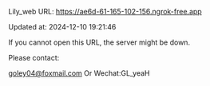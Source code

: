 Lily_web URL: https://ae6d-61-165-102-156.ngrok-free.app

Updated at: 2024-12-10 19:21:46

If you cannot open this URL, the server might be down.

Please contact: 

goley04@foxmail.com Or Wechat:GL_yeaH